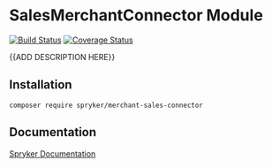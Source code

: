 # SalesMerchantConnector Module
[![Build Status](https://travis-ci.org/spryker/merchant-sales-connector.svg)](https://travis-ci.org/spryker/merchant-sales-connector)
[![Coverage Status](https://coveralls.io/repos/github/spryker/merchant-sales-connector/badge.svg)](https://coveralls.io/github/spryker/merchant-sales-connector)

{{ADD DESCRIPTION HERE}}

## Installation

```
composer require spryker/merchant-sales-connector
```

## Documentation

[Spryker Documentation](https://documentation.spryker.com/module_guide/overview.htm)
